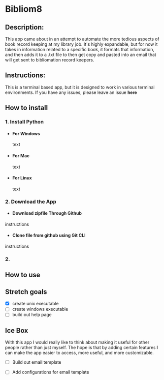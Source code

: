 # Bibliom8 

## Description:
This app came about in an attempt to automate the more tedious aspects of book
record keeping at my library job. It's highly expandable, but for now it takes
in information related to a specific book, it formats that information, and then
adds it to a .txt file to then get copy and pasted into an email that will get
sent to bibliomation record keepers. 

## Instructions:
This is a terminal based app, but it is designed to work in various terminal
environments. If you have any issues, please leave an issue **here**

## How to install
### 1. Install Python
- #### For Windows
	text
	
- #### For Mac
	text

- #### For Linux
	text
### 2. Download the App
- #### Download zipfile Through Github 
instructions
- #### Clone file from github using Git CLI
instructions


### 2. 
## How to use

## Stretch goals

- [x] create unix executable
- [ ] create windows executable
- [ ] build out help page

## Ice Box
With this app I would really like to think about making it useful for other
people rather than just myself. The hope is that by adding certain features I
can make the app easier to access, more useful, and more customizable.

- [ ] Build out email template 
- [ ] Add configurations for email template


